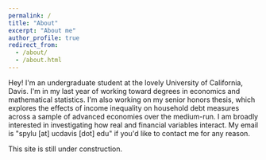 ```yaml
---
permalink: /
title: "About"
excerpt: "About me"
author_profile: true
redirect_from: 
  - /about/
  - /about.html
---
```


Hey! I'm an undergraduate student at the lovely University of California, Davis. I'm in my last year of working toward degrees in economics and mathematical statistics. I'm also working on my senior honors thesis, which explores the effects of income inequality on household debt measures across a sample of advanced economies over the medium-run. I am broadly interested in investigating how real and financial variables interact. My email is "spylu [at] ucdavis [dot] edu" if you'd like to contact me for any reason.

This site is still under construction.
